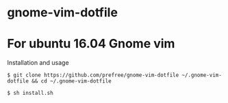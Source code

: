 # gnome-vim-dotfile
For ubuntu 16.04 Gnome vim
=============================

Installation and usage

    $ git clone https://github.com/prefree/gnome-vim-dotfile ~/.gnome-vim-dotfile && cd ~/.gnome-vim-dotfile

    $ sh install.sh
